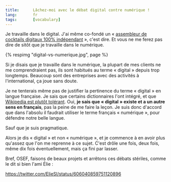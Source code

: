 ```yaml
---
title:      Lâchez-moi avec le débat digital contre numérique !
lang:       fr
tags:       [vocabulary]
---
```


Je travaille dans le digital. J'ai même co-fondé un « [assembleur de cocktails digitaux 100% indépendant](http://clever-age.com) », c'est dire. Et vous ne me ferez pas dire de sitôt que je travaille dans le numérique.

{% respimg "digital-vs-numerique.jpg", page %}

Si je disais que je travaille dans le numérique, la plupart de mes clients ne me comprendraient pas, ils sont habitués au terme « digital » depuis trop longtemps. Beaucoup sont des entreprises avec des activités à l'international, ça joue sans doute.

Je ne tenterais même pas de justifier la pertinence du terme « digital » en langue française. Je sais que certains dictionnaires l'ont intégré, et que [Wikipedia est plutôt tolérant](http://fr.wikipedia.org/wiki/Num%C3%A9rique#.C2.AB_Num.C3.A9rique_.C2.BB_et_.C2.AB_digital_.C2.BB). Oui, **je sais que « digital » existe et a un autre sens en français**, pas la peine de me faire la leçon. Je suis donc d'accord que dans l'absolu il faudrait utiliser le terme français « numérique », pour défendre notre belle langue.

Sauf que je suis pragmatique.

Alors je dis « digital » et non « numérique », et je commence à en avoir plus qu'assez que l'on me reprenne à ce sujet. C'est drôle une fois, deux fois, même dix fois éventuellement, mais ça fini par lasser.

Bref, OSEF, faisons de beaux projets et arrêtons ces débats stériles, comme le dit si bien l'ami Élie :

https://twitter.com/ElieSl/status/606040859751120896
